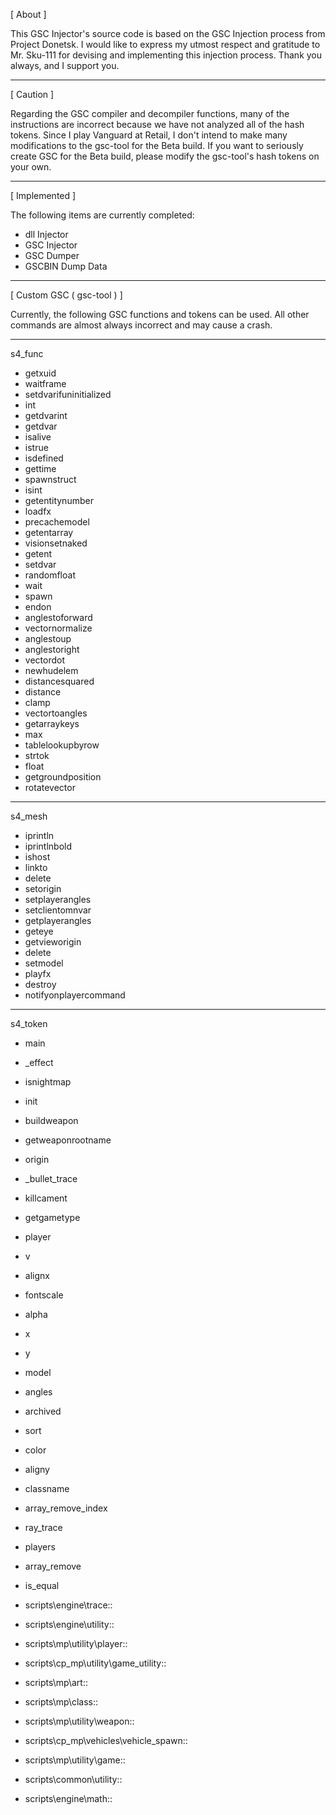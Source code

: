 [ About ]

This GSC Injector's source code is based on the GSC Injection process from Project Donetsk.
I would like to express my utmost respect and gratitude to Mr. Sku-111 for devising and implementing this injection process.
Thank you always, and I support you.

----------

[ Caution ]

Regarding the GSC compiler and decompiler functions, many of the instructions are incorrect because we have not analyzed all of the hash tokens.
Since I play Vanguard at Retail, I don't intend to make many modifications to the gsc-tool for the Beta build.
If you want to seriously create GSC for the Beta build, please modify the gsc-tool's hash tokens on your own.

----------

[ Implemented ]

The following items are currently completed:

- dll Injector
- GSC Injector
- GSC Dumper
- GSCBIN Dump Data

----------

[ Custom GSC ( gsc-tool ) ]

Currently, the following GSC functions and tokens can be used.
All other commands are almost always incorrect and may cause a crash.

----------

s4_func

- getxuid
- waitframe
- setdvarifuninitialized
- int
- getdvarint
- getdvar
- isalive
- istrue
- isdefined
- gettime
- spawnstruct
- isint
- getentitynumber
- loadfx
- precachemodel
- getentarray
- visionsetnaked
- getent
- setdvar
- randomfloat
- wait
- spawn
- endon
- anglestoforward
- vectornormalize
- anglestoup
- anglestoright
- vectordot
- newhudelem
- distancesquared
- distance
- clamp
- vectortoangles
- getarraykeys
- max
- tablelookupbyrow
- strtok
- float
- getgroundposition
- rotatevector

----------

s4_mesh

- iprintln
- iprintlnbold
- ishost
- linkto
- delete
- setorigin
- setplayerangles
- setclientomnvar
- getplayerangles
- geteye
- getvieworigin
- delete
- setmodel
- playfx
- destroy
- notifyonplayercommand

----------

s4_token

- main
- _effect
- isnightmap
- init
- buildweapon
- getweaponrootname
- origin
- _bullet_trace
- killcament
- getgametype
- player
- v
- alignx
- fontscale
- alpha
- x
- y
- model
- angles
- archived
- sort
- color
- aligny
- classname
- array_remove_index
- ray_trace
- players
- array_remove
- is_equal

- scripts\engine\trace::
- scripts\engine\utility::
- scripts\mp\utility\player::
- scripts\cp_mp\utility\game_utility::
- scripts\mp\art::
- scripts\mp\class::
- scripts\mp\utility\weapon::
- scripts\cp_mp\vehicles\vehicle_spawn::
- scripts\mp\utility\game::
- scripts\common\utility::
- scripts\engine\math::
